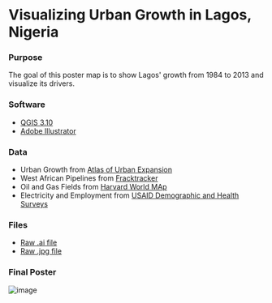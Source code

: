 # Visualizing Urban Growth in Lagos, Nigeria

### Purpose

The goal of this poster map is to show Lagos' growth from 1984 to 2013 and visualize its drivers.

### Software

* [QGIS 3.10](https://qgis.org/en/site/forusers/download.html)
* [Adobe Illustrator](https://www.adobe.com/products/illustrator/free-trial-download.html)

### Data

* Urban Growth from [Atlas of Urban Expansion](http://www.atlasofurbanexpansion.org/cities/view/Lagos)
* West African Pipelines from [Fracktracker](https://www.arcgis.com/home/item.html?id=79e940c72bef40709d131319b24001d7)
* Oil and Gas Fields from [Harvard World MAp](https://worldmap.harvard.edu/data/geonode:location_of_the_worlds_petroleum_fields__xtl)
* Electricity and Employment from [USAID Demographic and Health Surveys](https://dhsprogram.com/methodology/GPS-Data-Collection.cfm)

### Files

* [Raw .ai file](lagos/mainmap_master.ai)
* [Raw .jpg file](lagos/LagosUrbanGrowth.jpg)

### Final Poster

![image](Burt_FinalLayout-01.png)


